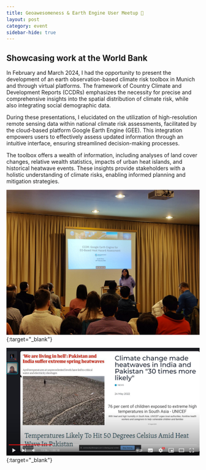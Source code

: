 ```yaml
---
title: Geoawesomeness & Earth Engine User Meetup 🍻
layout: post
category: event
sidebar-hide: true
---
```


## Showcasing work at the World Bank

In February and March 2024, I had the opportunity to present the development of an earth observation-based climate risk toolbox in Munich and through virtual platforms. The framework of Country Climate and Development Reports (CCDRs) emphasizes the necessity for precise and comprehensive insights into the spatial distribution of climate risk, while also integrating social demographic data.

During these presentations, I elucidated on the utilization of high-resolution remote sensing data within national climate risk assessments, facilitated by the cloud-based platform Google Earth Engine (GEE). This integration empowers users to effectively assess updated information through an intuitive interface, ensuring streamlined decision-making processes.

The toolbox offers a wealth of information, including analyses of land cover changes, relative wealth statistics, impacts of urban heat islands, and historical heatwave events. These insights provide stakeholders with a holistic understanding of climate risks, enabling informed planning and mitigation strategies.

[<img src="assets/images/geoawesome.jpg" alt="Presentation at Geoawesomeness" width="800"/>](https://geoawesomeness.com/special-day-awesome-event-geoawesomeness-munich-1st-meetup-2024/){:target="_blank"}

[<img src="assets/images/gee_present.jpg" alt="Presentation at GEE Meetup" width="800"/>](https://www.youtube.com/watch?v=6fs10RBag7w&t=1191s){:target="_blank"}

